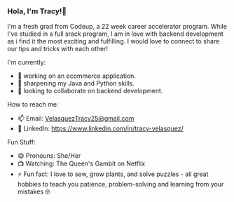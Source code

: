 ### Hola, I'm Tracy!👋

I'm a fresh grad from Codeup, a 22 week career accelerator program. While I've studied in a full srack program, I am in love with backend development as i find it the most exciting and fulfilling. I would love to connect to share our tips and tricks with each other!

I'm currently:
- 🔭 working on an ecommerce application.
- 🌱 sharpening my Java and Python skills.
- 👯 looking to collaborate on backend development.

How to reach me:
- 📫 Email: VelasquezTracy25@gmail.com
- 🤝 LinkedIn: https://www.linkedin.com/in/tracy-velasquez/

Fun Stuff:
- 😄 Pronouns: She/Her
- 📺 Watching: The Queen's Gambit on Netflix
- ⚡ Fun fact: I love to sew, grow plants, and solve puzzles - all great hobbies to teach you patience, problem-solving and learning from your mistakes 🤓

<!--
**VelasquezTracy25/velasqueztracy25** is a ✨ _special_ ✨ repository because its `README.md` (this file) appears on your GitHub profile.

Here are some ideas to get you started:


-->
